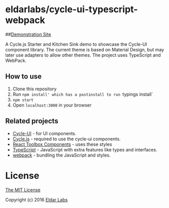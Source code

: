 eldarlabs/cycle-ui-typescript-webpack
====

##[Demonstration Site](http://eldarlabs.github.io/cycle-ui-typescript-webpack/)

A Cycle.js Starter and Kitchen Sink demo to showcase the Cycle-UI component library. The current theme is based on Material Design, but may later use adapters to allow other themes. The project uses TypeScript and WebPack.

How to use
----------

  1. Clone this repository
  2. Run `npm install' which has a postinstall to run `typings install`
  4. `npm start`
  5. Open `localhost:3000` in your browser


Related projects
----------------

- [Cycle-UI](https://github.com/eldarlabs/cycle-ui) - for UI components.
- [Cycle.js](http://cycle.js.org) - required to use the cycle-ui components.
- [React Toolbox Components](http://react-toolbox.com/#/components) - uses these styles
- [TypeScript](http://www.typescriptlang.org/) - JavaScript with extra features like types and interfaces.
- [webpack](http://webpack.github.io/docs/what-is-webpack.html) - bundling the JavaScript and styles.

License
=======

[The MIT License](https://raw.githubusercontent.com/eldarlabs/cycle-ui-typescript-webpack/master/LICENSE)

Copyright (c) 2016 [Eldar Labs](https://eldarlabs.com)
